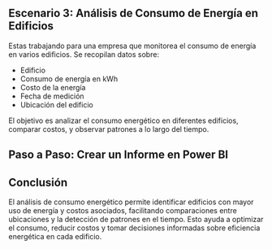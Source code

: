 ## Escenario 3: Análisis de Consumo de Energía en Edificios

Estas trabajando para una empresa que monitorea el consumo de energía en varios edificios. Se recopilan datos sobre:

- Edificio
- Consumo de energía en kWh
- Costo de la energía
- Fecha de medición
- Ubicación del edificio

El objetivo es analizar el consumo energético en diferentes edificios, comparar costos, y observar patrones a lo largo del tiempo.

## Paso a Paso: Crear un Informe en Power BI



## Conclusión

El análisis de consumo energético permite identificar edificios con mayor uso de energía y costos asociados, facilitando comparaciones entre ubicaciones y la detección de patrones en el tiempo. Esto ayuda a optimizar el consumo, reducir costos y tomar decisiones informadas sobre eficiencia energética en cada edificio.
